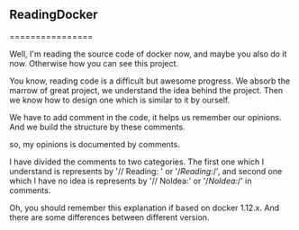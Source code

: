 ## ReadingDocker
================

Well, I'm reading the source code of docker now, and maybe you also do it now. Otherwise how you can see this project.

You know, reading code is a difficult but awesome progress. We absorb the marrow of great project, we understand the idea behind the project. Then we know how to design one which is similar to it by ourself.

We have to add comment in the code, it helps us remember our opinions. And we build the structure by these comments.

so, my opinions is documented by comments.

I have divided the comments to two categories. The first one which I understand is represents by '// Reading: ' or '/*Reading:*/', and second one which I have no idea is represents by '// NoIdea:' or '/*NoIdea:*/' in comments.

Oh, you should remember this explanation if based on docker 1.12.x. And there are some differences between different version.
